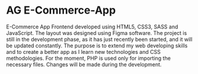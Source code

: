 # AG E-Commerce-App
E-Commerce App Frontend developed using HTML5, CSS3, SASS and JavaScript. The layout was designed using Figma software. The project is still in the development phase, as it has just recently been started, and it will be updated constantly. The purpose is to extend my web developing skills and to create a better app as I learn new technologies and CSS methodologies. For the moment, PHP is used only for importing the necessary files. Changes will be made during the development.

